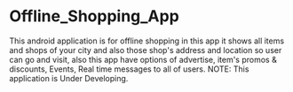 # Offline_Shopping_App
This android application is for offline shopping in this app it shows all items and shops of your city and also those shop's address and location so user can go and visit, also this app have options of advertise, item's promos &amp; discounts, Events, Real time messages to all of users. NOTE: This application is Under Developing.
